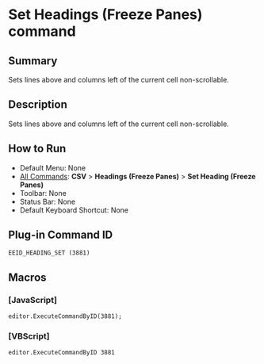 # Set Headings (Freeze Panes) command

## Summary

Sets lines above and columns left of the current cell non-scrollable.

## Description

Sets lines above and columns left of the current cell non-scrollable.

## How to Run

- Default Menu: None
- [All Commands](../tools/all_commands): **CSV** \> **Headings (Freeze Panes)** \> **Set Heading (Freeze Panes)**
- Toolbar: None
- Status Bar: None
- Default Keyboard Shortcut: None

## Plug-in Command ID

```
EEID_HEADING_SET (3881)```

## Macros

### \[JavaScript\]

```
editor.ExecuteCommandByID(3881);
```

### \[VBScript\]

```
editor.ExecuteCommandByID 3881
```
